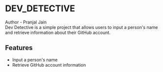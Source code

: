 # DEV_DETECTIVE
Author - Pranjal Jain
<br>
Dev Detective is a simple project that allows users to input a person's name and retrieve information about their GitHub account.<br>

## Features<br>

- Input a person's name<br> 
- Retrieve GitHub account information
